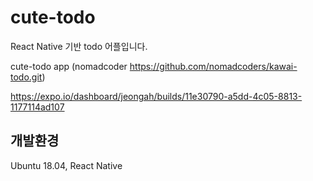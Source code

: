 # cute-todo
React Native 기반 todo 어플입니다.

cute-todo app (nomadcoder https://github.com/nomadcoders/kawai-todo.git)

https://expo.io/dashboard/jeongah/builds/11e30790-a5dd-4c05-8813-1177114ad107

## 개발환경
Ubuntu 18.04, React Native
